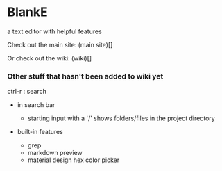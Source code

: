 # BlankE 
a text editor with helpful features

Check out the main site: (main site)[]

Or check out the wiki: (wiki)[]


### Other stuff that hasn't been added to wiki yet
ctrl-r : search

- in search bar
    - starting input with a '/' shows folders/files in the project directory

- built-in features
    - grep
    - markdown preview
    - material design hex color picker
